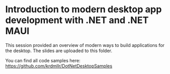 # Introduction to modern desktop app development with .NET and .NET MAUI

This session provided an overview of modern ways to build applications for the desktop. The slides are uploaded to this folder.

You can find all code samples here: https://github.com/krdmllr/DotNetDesktopSamples